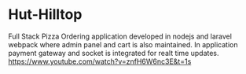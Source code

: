 # Hut-Hilltop
Full Stack Pizza Ordering application developed in nodejs and laravel webpack where admin panel and cart is also maintained. In application payment gateway and socket is integrated for realt time updates.
https://www.youtube.com/watch?v=znfH6W6nc3E&t=1s
